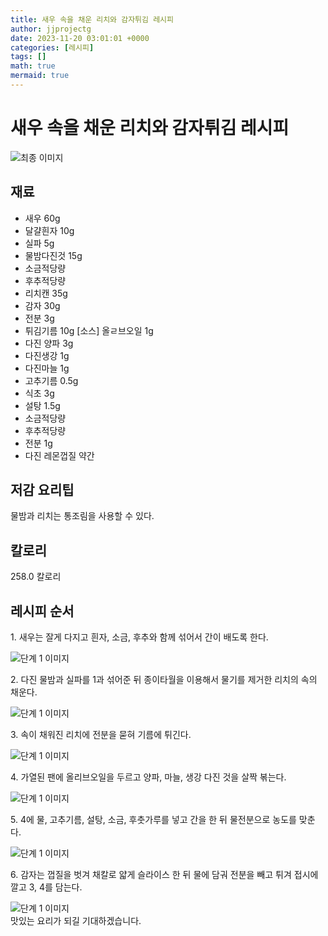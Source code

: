 ```yaml
---
title: 새우 속을 채운 리치와 감자튀김 레시피
author: jjprojectg
date: 2023-11-20 03:01:01 +0000
categories: [레시피]
tags: []
math: true
mermaid: true
---
```

<meta name="og:type" content="website"/>
<meta charset="UTF-8"/>
<div class="header">
  <h1>새우 속을 채운 리치와 감자튀김 레시피</h1>
</div>

<div class="container my-4">
  <div class="row">
    <div class="col-12 col-md-6">
      <div class="recipe-image">
        <img src="http://www.foodsafetykorea.go.kr/uploadimg/20141117/20141117053700_1416213420967.jpg" class="step-image" alt="최종 이미지"/>
      </div>
    </div>
    <div class="col-12 col-md-6">
      <div class="ingredients">
        <h2>재료</h2>
        <ul class="card">
          <li> 새우 60g </li>
          <li>  달걀흰자 10g </li>
          <li>  실파 5g </li>
          <li>  물밤다진것 15g </li>
          <li>  소금적당량 </li>
          <li>  후추적당량 </li>
          <li>  리치캔 35g </li>
          <li>  감자 30g </li>
          <li>  전분 3g </li>
          <li>  튀김기름 10g [소스] 올ㄹ브오일 1g </li>
          <li>  다진 양파 3g </li>
          <li>  다진생강 1g </li>
          <li>  다진마늘 1g </li>
          <li>  고추기름 0.5g </li>
          <li>  식초 3g </li>
          <li>  설탕 1.5g </li>
          <li>  소금적당량 </li>
          <li>  후추적당량 </li>
          <li>  전분 1g </li>
          <li>  다진 레몬껍질 약간 </li>
</ul>
      </div>
    </div>
    <div class="col-12 col-md-6">
      <div class="ingredients">
        <h2>저감 요리팁</h2>
        <div class="card"> 
          <p>
            물밤과 리치는 통조림을 사용할 수 있다.
          </p>
        </div>
      </div>
      <div class="ingredients">
        <h2>칼로리</h2>
        <div class="card"> 
          <p>
            258.0 칼로리
          </p>
        </div>
      </div>
    </div>
  </div>

  <h2 class="my-4">레시피 순서</h2>
  <div class="card recipe-card">
    <div class="card-body recipe-step">
      <p class="card-text step-description">1. 새우는 잘게 다지고 흰자, 소금, 후추와 함께 섞어서 간이 배도록 한다.</p>
      <img src="http://www.foodsafetykorea.go.kr/uploadimg/cook/969-1.jpg" alt="단계 1 이미지" class="step-image"/>
    </div>
  </div>
  <div class="card recipe-card">
    <div class="card-body recipe-step">
      <p class="card-text step-description">2. 다진 물밤과 실파를 1과 섞어준 뒤 종이타월을 이용해서 물기를 제거한 리치의 속의 채운다.</p>
      <img src="http://www.foodsafetykorea.go.kr/uploadimg/cook/969-2.jpg" alt="단계 1 이미지" class="step-image"/>
    </div>
  </div>
  <div class="card recipe-card">
    <div class="card-body recipe-step">
      <p class="card-text step-description">3. 속이 채워진 리치에 전분을 묻혀 기름에 튀긴다.</p>
      <img src="http://www.foodsafetykorea.go.kr/uploadimg/cook/969-3.jpg" alt="단계 1 이미지" class="step-image"/>
    </div>
  </div>
  <div class="card recipe-card">
    <div class="card-body recipe-step">
      <p class="card-text step-description">4. 가열된 팬에 올리브오일을 두르고 양파, 마늘, 생강 다진 것을 살짝 볶는다.</p>
      <img src="http://www.foodsafetykorea.go.kr/uploadimg/cook/969-4.jpg" alt="단계 1 이미지" class="step-image"/>
    </div>
  </div>
  <div class="card recipe-card">
    <div class="card-body recipe-step">
      <p class="card-text step-description">5. 4에 물, 고추기름, 설탕, 소금, 후춧가루를 넣고 간을 한 뒤 물전분으로 농도를 맞춘다.</p>
      <img src="http://www.foodsafetykorea.go.kr/uploadimg/cook/969-5.jpg" alt="단계 1 이미지" class="step-image"/>
    </div>
  </div>
  <div class="card recipe-card">
    <div class="card-body recipe-step">
      <p class="card-text step-description">6. 감자는 껍질을 벗겨 채칼로 얇게 슬라이스 한 뒤 물에 담궈 전분을 빼고 튀겨 접시에 깔고 3, 4를 담는다.</p>
      <img src="http://www.foodsafetykorea.go.kr/uploadimg/cook/969-6.jpg" alt="단계 1 이미지" class="step-image"/>
    </div>
  </div>

</div>
맛있는 요리가 되길 기대하겠습니다.
